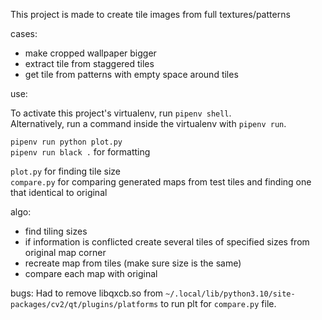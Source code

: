  
This project is made to create tile images from full textures/patterns

cases:
- make cropped wallpaper bigger
- extract tile from staggered tiles
- get tile from patterns with empty space around tiles


use:

To activate this project's virtualenv, run `pipenv shell`.   
Alternatively, run a command inside the virtualenv with `pipenv run`.

`pipenv run python plot.py`   
`pipenv run black .` for formatting

`plot.py` for finding tile size   
`compare.py` for comparing generated maps from test tiles and finding one that identical to original

algo:
- find tiling sizes
- if information is conflicted create several tiles of specified sizes from original map corner
- recreate map from tiles (make sure size is the same)
- compare each map with original


bugs:
Had to remove libqxcb.so from `~/.local/lib/python3.10/site-packages/cv2/qt/plugins/platforms` to run plt for `compare.py` file.
